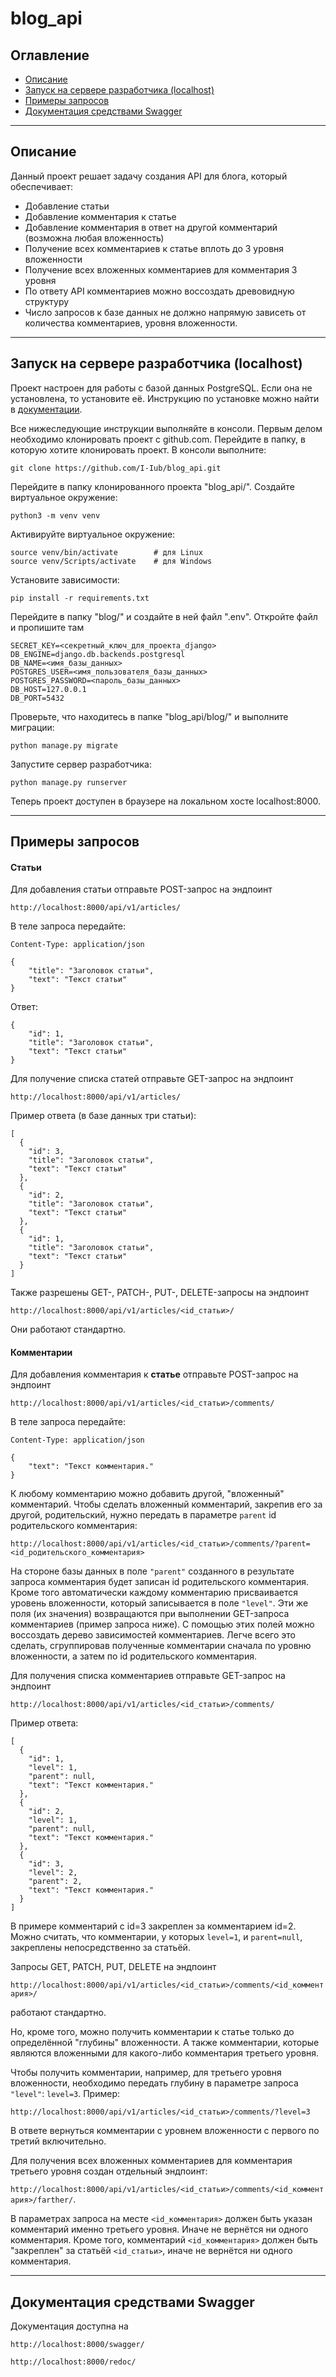# blog_api

## Оглавление
- [Описание](#description)
- [Запуск на сервере разработчика (localhost)](#local)
- [Примеры запросов](#requests)
- [Документация средствами Swagger](#documentation)

---
<a id=description></a>
## Описание
Данный проект решает задачу создания API для блога, который обеспечивает:

- Добавление статьи 
- Добавление комментария к статье
- Добавление комментария в ответ на другой комментарий (возможна любая вложенность)
- Получение всех комментариев к статье вплоть до 3 уровня вложенности
- Получение всех вложенных комментариев для комментария 3 уровня
- По ответу API комментариев можно воссоздать древовидную структуру
- Число запросов к базе данных не должно напрямую зависеть от количества комментариев, уровня вложенности. 

---
<a id=local></a>
## Запуск на сервере разработчика (localhost)
Проект настроен для работы с базой данных PostgreSQL. Если она не установлена, то установите её. Инструкцию по установке можно найти в [документации](https://postgrespro.ru/docs/postgresql/14/index).

Все нижеследующие инструкции выполняйте в консоли.
Первым делом необходимо клонировать проект с github.com. Перейдите в папку, в которую хотите клонировать проект. В консоли выполните:
```
git clone https://github.com/I-Iub/blog_api.git
```
Перейдите в папку клонированного проекта "blog_api/".
Создайте виртуальное окружение:
```
python3 -m venv venv
```
Активируйте виртуальное окружение:
```
source venv/bin/activate        # для Linux
source venv/Scripts/activate    # для Windows
```
Установите зависимости:
```
pip install -r requirements.txt
```
Перейдите в папку "blog/" и создайте в ней файл ".env". Откройте файл и пропишите там 
```
SECRET_KEY=<секретный_ключ_для_проекта_django>
DB_ENGINE=django.db.backends.postgresql
DB_NAME=<имя_базы_данных>
POSTGRES_USER=<имя_пользователя_базы_данных>
POSTGRES_PASSWORD=<пароль_базы_данных>
DB_HOST=127.0.0.1
DB_PORT=5432
```

Проверьте, что находитесь в папке "blog_api/blog/" и выполните миграции:
```
python manage.py migrate
```
Запустите сервер разработчика:
```
python manage.py runserver
```
Теперь проект доступен в браузере на локальном хосте localhost:8000.

---
<a id=requests></a>
## Примеры запросов

#### Статьи

Для добавления статьи отправьте POST-запрос на эндпоинт 

`http://localhost:8000/api/v1/articles/`

В теле запроса передайте:
```
Content-Type: application/json

{
    "title": "Заголовок статьи",
    "text": "Текст статьи"
}
```
Ответ:
```
{
    "id": 1,
    "title": "Заголовок статьи",
    "text": "Текст статьи"
}
```

Для получение списка статей отправьте GET-запрос на эндпоинт 

`http://localhost:8000/api/v1/articles/`

Пример ответа (в базе данных три статьи):
```
[
  {
    "id": 3,
    "title": "Заголовок статьи",
    "text": "Текст статьи"
  },
  {
    "id": 2,
    "title": "Заголовок статьи",
    "text": "Текст статьи"
  },
  {
    "id": 1,
    "title": "Заголовок статьи",
    "text": "Текст статьи"
  }
]
```

Также разрешены GET-, PATCH-, PUT-, DELETE-запросы на эндпоинт 

`http://localhost:8000/api/v1/articles/<id_статьи>/`

Они работают стандартно.

#### Комментарии

Для добавления комментария к **статье** отправьте POST-запрос на эндпоинт

`http://localhost:8000/api/v1/articles/<id_статьи>/comments/`

В теле запроса передайте:
```
Content-Type: application/json

{
    "text": "Текст комментария."
}
```
К любому комментарию можно добавить другой, "вложенный" комментарий. Чтобы сделать вложенный комментарий, закрепив его за другой, родительский, нужно передать в параметре `parent` id родительского комментария:

`http://localhost:8000/api/v1/articles/<id_статьи>/comments/?parent=<id_родительского_комментария>`

На стороне базы данных в поле `"parent"` созданного в результате запроса комментария будет записан id родительского комментария. Кроме того автоматически каждому комментарию присваивается уровень вложенности, который записывается в поле `"level"`. Эти же поля (их значения) возвращаются при выполнении GET-запроса комментариев (пример запроса ниже). С помощью этих полей можно воссоздать дерево зависимостей комментариев. Легче всего это сделать, сгруппировав полученные комментарии сначала по уровню вложенности, а затем по id родительского комментария.

Для получения списка комментариев отправьте GET-запрос на эндпоинт

`http://localhost:8000/api/v1/articles/<id_статьи>/comments/`

Пример ответа:

```
[
  {
    "id": 1,
    "level": 1,
    "parent": null,
    "text": "Текст комментария."
  },
  {
    "id": 2,
    "level": 1,
    "parent": null,
    "text": "Текст комментария."
  },
  {
    "id": 3,
    "level": 2,
    "parent": 2,
    "text": "Текст комментария."
  }
]
```

В примере комментарий с id=3 закреплен за комментарием id=2. Можно считать, что комментарии, у которых `level=1`, и  `parent=null`, закреплены непосредственно за статьёй. 

Запросы GET, PATCH, PUT, DELETE на эндпоинт 

`http://localhost:8000/api/v1/articles/<id_статьи>/comments/<id_комментария>/` 

работают стандартно.

Но, кроме того, можно получить комментарии к статье только до определённой "глубины" вложенности. А также комментарии, которые являются вложенными для какого-либо комментария третьего уровня.

Чтобы получить комментарии, например, для третьего уровня вложенности, необходимо передать глубину в параметре запроса `"level"`: `level=3`. Пример: 

`http://localhost:8000/api/v1/articles/<id_статьи>/comments/?level=3`

В ответе вернуться комментарии с уровнем вложенности с первого по третий включительно.

Для получения всех вложенных комментариев для комментария третьего уровня создан отдельный эндпоинт:

`http://localhost:8000/api/v1/articles/<id_статьи>/comments/<id_комментария>/farther/`.

В параметрах запроса на месте `<id_комментария>` должен быть указан комментарий именно третьего уровня. Иначе не вернётся ни одного комментария. Кроме того, комментарий `<id_комментария>` должен быть "закреплен" за статьёй `<id_статьи>`, иначе не вернётся ни одного комментария.

---
<a id=documentation></a>
## Документация средствами Swagger

Документация доступна на 

`http://localhost:8000/swagger/`

`http://localhost:8000/redoc/`
